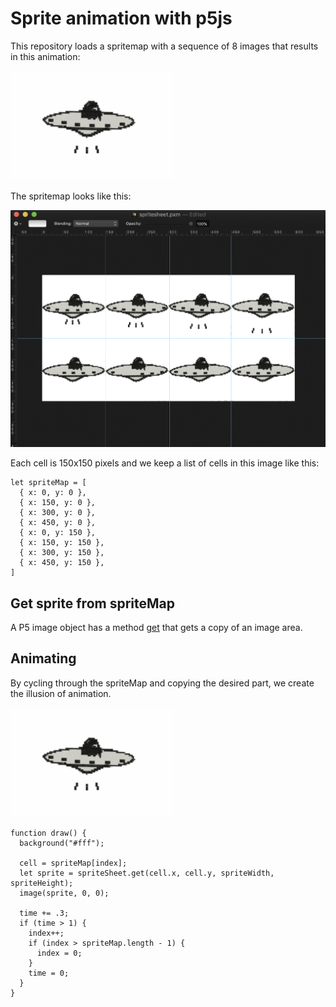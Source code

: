 # Sprite animation with p5js

This repository loads a spritemap with a sequence of 8 images that results in this animation:

![ufo](https://github.com/madeinouweland/sprite-animation-with-p5js/blob/master/ufo.gif)

The spritemap looks like this:

![spritemap](https://github.com/madeinouweland/sprite-animation-with-p5js/blob/master/sheetdesign.png)

Each cell is 150x150 pixels and we keep a list of cells in this image like this:

```
let spriteMap = [
  { x: 0, y: 0 },
  { x: 150, y: 0 },
  { x: 300, y: 0 },
  { x: 450, y: 0 },
  { x: 0, y: 150 },
  { x: 150, y: 150 },
  { x: 300, y: 150 },
  { x: 450, y: 150 },
]
```

## Get sprite from spriteMap

A P5 image object has a method [get](https://p5js.org/reference/#/p5/get) that gets a copy of an image area.

## Animating

By cycling through the spriteMap and copying the desired part, we create the illusion of animation.

![ufo](https://github.com/madeinouweland/sprite-animation-with-p5js/blob/master/ufo.gif)

```
function draw() {
  background("#fff");

  cell = spriteMap[index];
  let sprite = spriteSheet.get(cell.x, cell.y, spriteWidth, spriteHeight);
  image(sprite, 0, 0);

  time += .3;
  if (time > 1) {
    index++;
    if (index > spriteMap.length - 1) {
      index = 0;
    }
    time = 0;
  }
}
```
